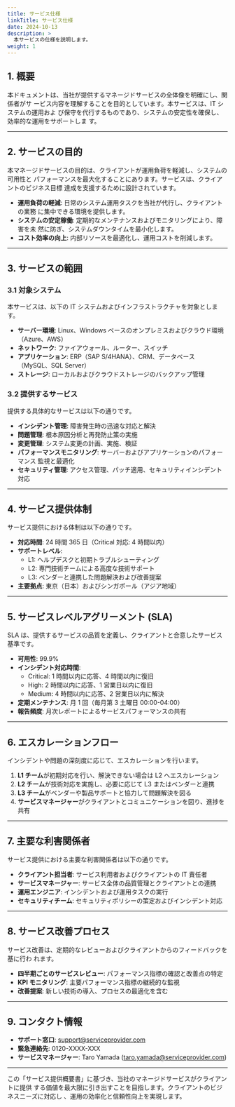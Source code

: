 ```yaml
---
title: サービス仕様
linkTitle: サービス仕様
date: 2024-10-13
description: >
  本サービスの仕様を説明します。
weight: 1
---
```


## 1. 概要

本ドキュメントは、当社が提供するマネージドサービスの全体像を明確にし、関係者がサ
ービス内容を理解することを目的としています。本サービスは、IT システムの運用およ
び保守を代行するものであり、システムの安定性を確保し、効率的な運用をサポートしま
す。

---

## 2. サービスの目的

本マネージドサービスの目的は、クライアントが運用負荷を軽減し、システムの可用性と
パフォーマンスを最大化することにあります。サービスは、クライアントのビジネス目標
達成を支援するために設計されています。

- **運用負荷の軽減**: 日常のシステム運用タスクを当社が代行し、クライアントの業務
  に集中できる環境を提供します。
- **システムの安定稼働**: 定期的なメンテナンスおよびモニタリングにより、障害を未
  然に防ぎ、システムダウンタイムを最小化します。
- **コスト効率の向上**: 内部リソースを最適化し、運用コストを削減します。

---

## 3. サービスの範囲

### 3.1 対象システム

本サービスは、以下の IT システムおよびインフラストラクチャを対象とします。

- **サーバー環境**: Linux、Windows ベースのオンプレミスおよびクラウド環境
  （Azure、AWS）
- **ネットワーク**: ファイアウォール、ルーター、スイッチ
- **アプリケーション**: ERP（SAP S/4HANA）、CRM、データベース（MySQL、SQL
  Server）
- **ストレージ**: ローカルおよびクラウドストレージのバックアップ管理

### 3.2 提供するサービス

提供する具体的なサービスは以下の通りです。

- **インシデント管理**: 障害発生時の迅速な対応と解決
- **問題管理**: 根本原因分析と再発防止策の実施
- **変更管理**: システム変更の計画、実施、検証
- **パフォーマンスモニタリング**: サーバーおよびアプリケーションのパフォーマンス
  監視と最適化
- **セキュリティ管理**: アクセス管理、パッチ適用、セキュリティインシデント対応

---

## 4. サービス提供体制

サービス提供における体制は以下の通りです。

- **対応時間**: 24 時間 365 日（Critical 対応: 4 時間以内）
- **サポートレベル**:
  - L1: ヘルプデスクと初期トラブルシューティング
  - L2: 専門技術チームによる高度な技術サポート
  - L3: ベンダーと連携した問題解決および改善提案
- **主要拠点**: 東京（日本）およびシンガポール（アジア地域）

---

## 5. サービスレベルアグリーメント (SLA)

SLA は、提供するサービスの品質を定義し、クライアントと合意したサービス基準です。

- **可用性**: 99.9%
- **インシデント対応時間**:
  - Critical: 1 時間以内に応答、4 時間以内に復旧
  - High: 2 時間以内に応答、1 営業日以内に復旧
  - Medium: 4 時間以内に応答、2 営業日以内に解決
- **定期メンテナンス**: 月 1 回（毎月第 3 土曜日 00:00-04:00）
- **報告頻度**: 月次レポートによるサービスパフォーマンスの共有

---

## 6. エスカレーションフロー

インシデントや問題の深刻度に応じて、エスカレーションを行います。

1. **L1 チーム**が初期対応を行い、解決できない場合は L2 へエスカレーション
2. **L2 チーム**が技術対応を実施し、必要に応じて L3 またはベンダーと連携
3. **L3 チーム**がベンダーや製品サポートと協力して問題解決を図る
4. **サービスマネージャー**がクライアントとコミュニケーションを図り、進捗を共有

---

## 7. 主要な利害関係者

サービス提供における主要な利害関係者は以下の通りです。

- **クライアント担当者**: サービス利用者およびクライアントの IT 責任者
- **サービスマネージャー**: サービス全体の品質管理とクライアントとの連携
- **運用エンジニア**: インシデントおよび運用タスクの実行
- **セキュリティチーム**: セキュリティポリシーの策定およびインシデント対応

---

## 8. サービス改善プロセス

サービス改善は、定期的なレビューおよびクライアントからのフィードバックを基に行わ
れます。

- **四半期ごとのサービスレビュー**: パフォーマンス指標の確認と改善点の特定
- **KPI モニタリング**: 主要パフォーマンス指標の継続的な監視
- **改善提案**: 新しい技術の導入、プロセスの最適化を含む

---

## 9. コンタクト情報

- **サポート窓口**: support@serviceprovider.com
- **緊急連絡先**: 0120-XXXX-XXX
- **サービスマネージャー**: Taro Yamada (taro.yamada@serviceprovider.com)

---

この「サービス提供概要書」に基づき、当社のマネージドサービスがクライアントに提供
する価値を最大限に引き出すことを目指します。クライアントのビジネスニーズに対応し
、運用の効率化と信頼性向上を実現します。
